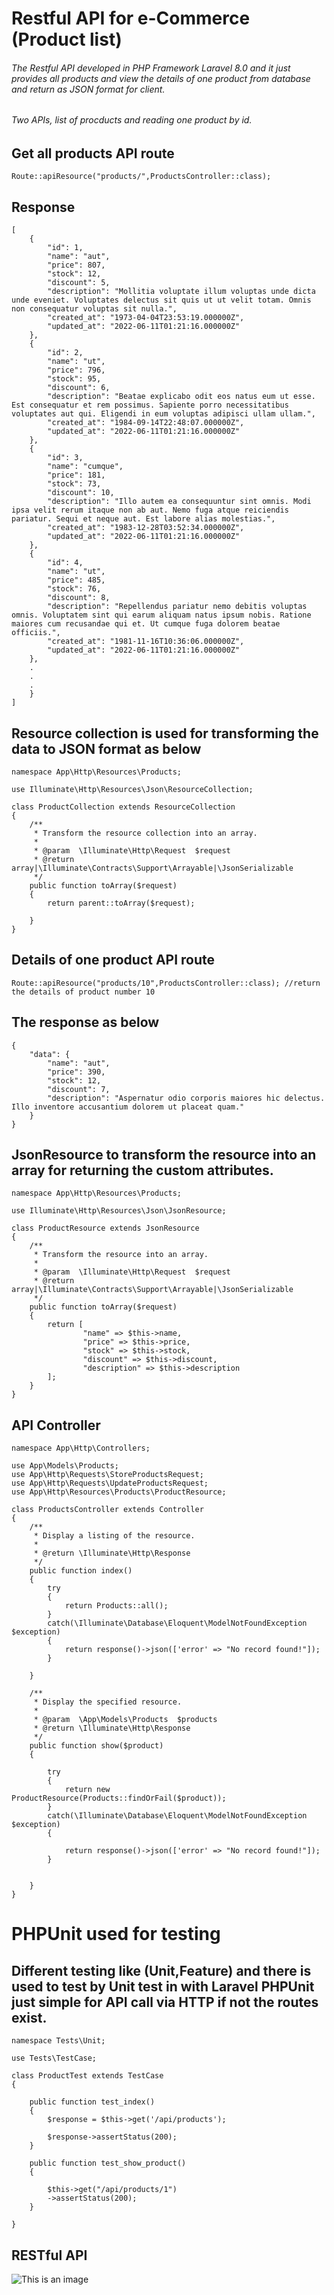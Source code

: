 # Restful API for e-Commerce (Product list)

###### The Restful API developed in PHP Framework Laravel 8.0 and it just provides all products and view the details of one product from database and return as JSON format for client.
###### Two APIs, list of procducts and reading one product by id.

## Get all products API route
```
Route::apiResource("products/",ProductsController::class);
```

## Response
```
[
    {
        "id": 1,
        "name": "aut",
        "price": 807,
        "stock": 12,
        "discount": 5,
        "description": "Mollitia voluptate illum voluptas unde dicta unde eveniet. Voluptates delectus sit quis ut ut velit totam. Omnis non consequatur voluptas sit nulla.",
        "created_at": "1973-04-04T23:53:19.000000Z",
        "updated_at": "2022-06-11T01:21:16.000000Z"
    },
    {
        "id": 2,
        "name": "ut",
        "price": 796,
        "stock": 95,
        "discount": 6,
        "description": "Beatae explicabo odit eos natus eum ut esse. Est consequatur et rem possimus. Sapiente porro necessitatibus voluptates aut qui. Eligendi in eum voluptas adipisci ullam ullam.",
        "created_at": "1984-09-14T22:48:07.000000Z",
        "updated_at": "2022-06-11T01:21:16.000000Z"
    },
    {
        "id": 3,
        "name": "cumque",
        "price": 181,
        "stock": 73,
        "discount": 10,
        "description": "Illo autem ea consequuntur sint omnis. Modi ipsa velit rerum itaque non ab aut. Nemo fuga atque reiciendis pariatur. Sequi et neque aut. Est labore alias molestias.",
        "created_at": "1983-12-28T03:52:34.000000Z",
        "updated_at": "2022-06-11T01:21:16.000000Z"
    },
    {
        "id": 4,
        "name": "ut",
        "price": 485,
        "stock": 76,
        "discount": 8,
        "description": "Repellendus pariatur nemo debitis voluptas omnis. Voluptatem sint qui earum aliquam natus ipsum nobis. Ratione maiores cum recusandae qui et. Ut cumque fuga dolorem beatae officiis.",
        "created_at": "1981-11-16T10:36:06.000000Z",
        "updated_at": "2022-06-11T01:21:16.000000Z"
    },
    .
    .
    .
    }
]
```

## Resource collection is used for transforming the data to JSON format as below

```
namespace App\Http\Resources\Products;

use Illuminate\Http\Resources\Json\ResourceCollection;

class ProductCollection extends ResourceCollection
{
    /**
     * Transform the resource collection into an array.
     *
     * @param  \Illuminate\Http\Request  $request
     * @return array|\Illuminate\Contracts\Support\Arrayable|\JsonSerializable
     */
    public function toArray($request)
    {
        return parent::toArray($request);
        
    }
}
```

## Details of one product API route
```
Route::apiResource("products/10",ProductsController::class); //return the details of product number 10
```
## The response as below
```
{
    "data": {
        "name": "aut",
        "price": 390,
        "stock": 12,
        "discount": 7,
        "description": "Aspernatur odio corporis maiores hic delectus. Illo inventore accusantium dolorem ut placeat quam."
    }
}
```

## JsonResource to transform the resource into an array for returning the custom attributes.
```
namespace App\Http\Resources\Products;

use Illuminate\Http\Resources\Json\JsonResource;

class ProductResource extends JsonResource
{
    /**
     * Transform the resource into an array.
     *
     * @param  \Illuminate\Http\Request  $request
     * @return array|\Illuminate\Contracts\Support\Arrayable|\JsonSerializable
     */
    public function toArray($request)
    {
        return [
                "name" => $this->name,
                "price" => $this->price,
                "stock" => $this->stock,
                "discount" => $this->discount,
                "description" => $this->description
        ];
    }
}
```

## API Controller
```
namespace App\Http\Controllers;

use App\Models\Products;
use App\Http\Requests\StoreProductsRequest;
use App\Http\Requests\UpdateProductsRequest;
use App\Http\Resources\Products\ProductResource;

class ProductsController extends Controller
{
    /**
     * Display a listing of the resource.
     *
     * @return \Illuminate\Http\Response
     */
    public function index()
    {
        try
        {
            return Products::all();
        }
        catch(\Illuminate\Database\Eloquent\ModelNotFoundException $exception)
        {
            return response()->json(['error' => "No record found!"]);
        }

    }
    
    /**
     * Display the specified resource.
     *
     * @param  \App\Models\Products  $products
     * @return \Illuminate\Http\Response
     */
    public function show($product)
    {

        try
        {
            return new ProductResource(Products::findOrFail($product));
        }
        catch(\Illuminate\Database\Eloquent\ModelNotFoundException $exception)
        {

            return response()->json(['error' => "No record found!"]);
        }

        
    }
}
```
# PHPUnit used for testing 
## Different testing like (Unit,Feature) and there is used to test by Unit test in with Laravel PHPUnit just simple for API call via HTTP if not the routes exist.
```
namespace Tests\Unit;

use Tests\TestCase;

class ProductTest extends TestCase
{
    
    public function test_index()
    {
        $response = $this->get('/api/products');

        $response->assertStatus(200);
    }

    public function test_show_product()
    {
    	
    	$this->get("/api/products/1")
    	->assertStatus(200);
    }

}
```

## RESTful API

![This is an image](https://github.com/gmakbari/eComRestAPI/blob/master/public/diagram.png)
